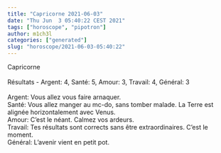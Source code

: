 ```yaml
---
title: "Capricorne 2021-06-03"
date: "Thu Jun  3 05:40:22 CEST 2021"
tags: ["horoscope", "pipotron"]
author: m1ch3l
categories: ["generated"]
slug: "horoscope/2021-06-03-05:40:22"
---
```


Capricorne<br>
<br>
Résultats - Argent: 4, Santé: 5, Amour: 3, Travail: 4, Général: 3<br>
<br>
Argent:  Vous allez vous faire arnaquer. <br>
Santé:   Vous allez manger au mc-do, sans tomber malade. La Terre est alignée horizontalement avec Venus.<br>
Amour:   C’est le néant. Calmez vos ardeurs.<br>
Travail: Tes résultats sont corrects sans être extraordinaires. C’est le moment.<br>
Général: L’avenir vient en petit pot.<br>

